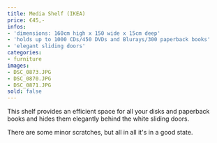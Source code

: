 ```yaml
---
title: Media Shelf (IKEA)
price: €45,-
infos:
- 'dimensions: 160cm high x 150 wide x 15cm deep'
- 'holds up to 1000 CDs/450 DVDs and Blurays/300 paperback books'
- 'elegant sliding doors'
categories:
- furniture
images:
- DSC_0873.JPG
- DSC_0870.JPG
- DSC_0871.JPG
sold: false
---
```


This shelf provides an efficient space for all your disks and paperback books and hides them elegantly behind the white sliding doors.

There are some minor scratches, but all in all it's in a good state.
